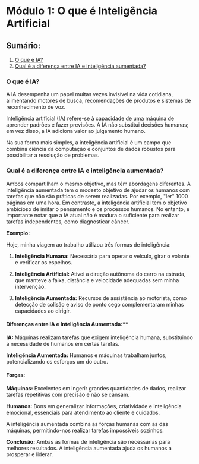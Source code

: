 # Módulo 1: O que é Inteligência Artificial

## Sumário:

1. [O que é IA?](#o-que-é-ia-1)
2. [Qual é a diferença entre IA e inteligência aumentada?](#qual-é-a-diferença-entre-ia-e-inteligência-aumentada)

### O que é IA?

A IA desempenha um papel muitas vezes invisível na vida cotidiana, alimentando motores de busca, recomendações de produtos e sistemas de reconhecimento de voz.

Inteligência artificial (IA) refere-se à capacidade de uma máquina de aprender padrões e fazer previsões. A IA não substitui decisões humanas; em vez disso, a IA adiciona valor ao julgamento humano.

Na sua forma mais simples, a inteligência artificial é um campo que combina ciência da computação e conjuntos de dados robustos para possibilitar a resolução de problemas.

### Qual é a diferença entre IA e inteligência aumentada?

Ambos compartilham o mesmo objetivo, mas têm abordagens diferentes. A inteligência aumentada tem o modesto objetivo de ajudar os humanos com tarefas que não são práticas de serem realizadas. Por exemplo, "ler" 1000 páginas em uma hora. Em contraste, a inteligência artificial tem o objetivo ambicioso de imitar o pensamento e os processos humanos. No entanto, é importante notar que a IA atual não é madura o suficiente para realizar tarefas independentes, como diagnosticar câncer.

**Exemplo:**

Hoje, minha viagem ao trabalho utilizou três formas de inteligência:

1. **Inteligência Humana:** Necessária para operar o veículo, girar o volante e verificar os espelhos.

2. **Inteligência Artificial:** Ativei a direção autônoma do carro na estrada, que manteve a faixa, distância e velocidade adequadas sem minha intervenção.

3. **Inteligência Aumentada:** Recursos de assistência ao motorista, como detecção de colisão e aviso de ponto cego complementaram minhas capacidades ao dirigir.

#### Diferenças entre IA e Inteligência Aumentada:**

**IA:** Máquinas realizam tarefas que exigem inteligência humana, substituindo a necessidade de humanos em certas tarefas.

**Inteligência Aumentada:** Humanos e máquinas trabalham juntos, potencializando os esforços um do outro.

#### Forças:

**Máquinas:** Excelentes em ingerir grandes quantidades de dados, realizar tarefas repetitivas com precisão e não se cansam.

**Humanos:** Bons em generalizar informações, criatividade e inteligência emocional, essenciais para atendimento ao cliente e cuidados.

A inteligência aumentada combina as forças humanas com as das máquinas, permitindo-nos realizar tarefas impossíveis sozinhos.

**Conclusão:** Ambas as formas de inteligência são necessárias para melhores resultados. A inteligência aumentada ajuda os humanos a prosperar e liderar.